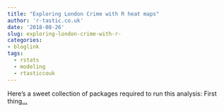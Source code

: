 ```yaml
---
title: "Exploring London Crime with R heat maps"
author: 'r-tastic.co.uk'
date: '2018-08-26'
slug: exploring-london-crime-with-r-
categories:
- bloglink
tags:
  - rstats
  - modeling
  - rtasticcouk
---
```


Here’s a sweet collection of packages required to run this analysis: First thing[... <i class="fas fa-external-link-alt"></i>](https://r-tastic.co.uk/post/exploring-london-crime-with-r-heat-maps/)

